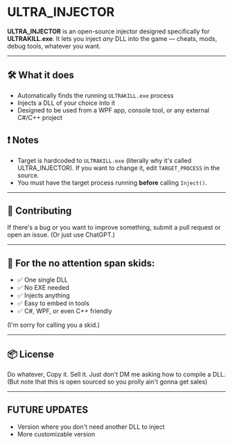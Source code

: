 # ULTRA\_INJECTOR

**ULTRA\_INJECTOR** is an open-source injector designed specifically for **ULTRAKILL.exe**.
It lets you inject *any* DLL into the game — cheats, mods, debug tools, whatever you want.

---

## 🛠️ What it does

* Automatically finds the running `ULTRAKILL.exe` process
* Injects a DLL of your choice into it
* Designed to be used from a WPF app, console tool, or any external C#/C++ project

## ❗ Notes

* Target is hardcoded to `ULTRAKILL.exe` (literally why it's called ULTRA_INJECTOR). If you want to change it, edit `TARGET_PROCESS` in the source.
* You must have the target process running **before** calling `Inject()`.

---

## 🤝 Contributing

If there's a bug or you want to improve something, submit a pull request or open an issue.
(Or just use ChatGPT.)

---

## 🧪 For the no attention span skids:

* ✅ One single DLL
* ✅ No EXE needed
* ✅ Injects anything
* ✅ Easy to embed in tools
* ✅ C#, WPF, or even C++ friendly

(I'm sorry for calling you a skid.)

---

## 📦 License

Do whatever, Copy it. Sell it. Just don't DM me asking how to compile a DLL.
(But note that this is open sourced so you prolly ain't gonna get sales)

---

## FUTURE UPDATES

- Version where you don't need another DLL to inject
- More customizable version

